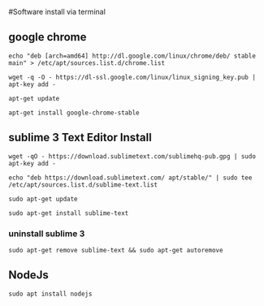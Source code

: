 #Software install via terminal

## google chrome
```
echo "deb [arch=amd64] http://dl.google.com/linux/chrome/deb/ stable main" > /etc/apt/sources.list.d/chrome.list
```
```
wget -q -O - https://dl-ssl.google.com/linux/linux_signing_key.pub | apt-key add -
```
```
apt-get update
```
```
apt-get install google-chrome-stable
```

## sublime 3 Text Editor Install 

```
wget -qO - https://download.sublimetext.com/sublimehq-pub.gpg | sudo apt-key add -
```
```
echo "deb https://download.sublimetext.com/ apt/stable/" | sudo tee /etc/apt/sources.list.d/sublime-text.list
```
```
sudo apt-get update
```
```
sudo apt-get install sublime-text
```

### uninstall sublime 3
```
sudo apt-get remove sublime-text && sudo apt-get autoremove
```

## NodeJs
```
sudo apt install nodejs
```
